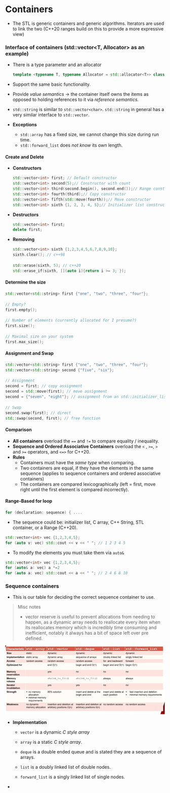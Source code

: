# Containers

- The STL is generic containers and generic algorithms. Iterators are used to link the two (C++20 ranges build on this to provide a more expressive view)

### Interface of containers (std::vector<T, Allocator> as an example)

- There is a type parameter and an allocator

  ```cpp
  template <typename T, typename Allocator = std::allocator<T>> class vector;
  ```

- Support the same basic functionality.

- Provide *value semantics* $\to$ the container itself owns the items as opposed to holding references to it via *reference semantics.*

- `std::string` is similar to `std::vector<char>`. `std::string` in general has a very similar interface to `std::vector`.

- **Exceptions**

  - `std::array` has a fixed size, we cannot change this size during run time.
  - `std::forward_list` does *not know* its own length. 

#### Create and Delete

- **Constructors**

  ```cpp
  std::vector<int> first; // Default constructor
  std::vector<int> second(5);// Constructor with count
  std::vector<int> third(second.begin(), second.end());// Range constructor
  std::vector<int> fourth(third);// Copy constructor
  std::vector<int> fifth(std::move(fourth));// Move constructor
  std::vector<int> sixth {1, 2, 3, 4, 5};// Initializer list constructor
  ```

- **Destructors**

  ```cpp
  std::vector<int> first;
  delete first;
  ```

- **Removing**

  ```cpp
  std::vector<int> sixth {1,2,3,4,5,6,7,8,9,10};
  sixth.clear(); // c++98
  
  std::erase(sixth, 5); // c++20
  std::erase_if(sixth, [](auto i){return i >= 3; });
  ```

#### Determine the size

```cpp
std::vector<std::string> first {"one", "two", "three", "four"};

// Empty?
first.empty();

// Number of elements (currently allocated for I presume?)
first.size();

// Maximal size on your system
first.max_size();
```

#### Assignment and Swap

```cpp
std::vector<std::string> first {"one", "two", "three", "four"};
std::vector<std::string> second {"five", "six"};

// Assignment
second = first; // copy assignment
second = std::move(first); // move assignment
second = {"seven", "eight"}; // assignment from an std::initializer_list<T> , T = std::string for this case. 

// Swap
second.swap(first); // direct
std::swap(second, first); // free function
```

#### Comparison

- **All containers** overload the `==` and `!=` to compare equality / inequality.
- **Sequence and Ordered Associative Containers** overload the  `<` , `>=`, `>` and `>=` operators, and `<=>` for C++20.
- **Rules**
  - Containers must have the *same type* when comparing.
  - Two containers are equal, if they have the elements in the same sequence (applies to sequence containers and ordered associative containers)
  - The containers are compared lexicographically (left = first, move right until the first element is compared incorrectly).

#### Range-Based for loop

```cpp
for (declaration: sequence) { ....
```

- The sequence could be: initializer list, C array, C++ String, STL container, or a Range (C++20).

```cpp
std::vector<int> vec {1,2,3,4,5};
for (auto v: vec) std::cout << v << " "; // 1 2 3 4 5 
```

- To modify the elements you must take them via `auto&` 

```cpp
std::vector<int> vec {1,2,3,4,5};
for (auto& a: vec) a *=2
for (auto a: vec) std::cout << a << " "; // 2 4 6 8 10
```

### Sequence containers

- This is our table for deciding the correct sequence container to use.

> Misc notes
>
> - vector reserve is useful to prevent allocations from needing to happen, as a dynamic array needs to reallocate every item when its reallocates memory which is incredibly time consuming and inefficient, notably it always has a bit of space left over pre defined.

![image-20231122230023070](images/image-20231122230023070.png)

- **Implementation**

  - `vector` is a dynamic *C style array*

  - `array` is a static *C style array*.

  - `deque` is a double ended queue and is stated they are a sequence of arrays.

  - `list` is a doubly linked list of double nodes.

  - `forward_list` is a singly linked list of single nodes.

- 